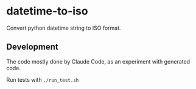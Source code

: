 # datetime-to-iso

Convert python datetime string to ISO format.


## Development

The code mostly done by Claude Code, as an experiment with generated code.

Run tests with `./run_test.sh`
